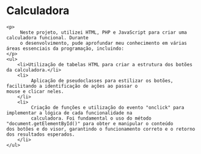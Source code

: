 # Calculadora
    <p>
         Neste projeto, utilizei HTML, PHP e JavaScript para criar uma calculadora funcional. Durante 
         o desenvolvimento, pude aprofundar meu conhecimento em várias áreas essenciais da programação, incluindo:
    </p>
    <ul>
        <li>Utilização de tabelas HTML para criar a estrutura dos botões da calculadora.</li>
        <li>
             Aplicação de pseudoclasses para estilizar os botões, facilitando a identificação de ações ao passar o                   mouse e clicar neles.
        </li>
        <li> 
             Criação de funções e utilização do evento "onclick" para implementar a lógica de cada funcionalidade na
             calculadora. Foi fundamental o uso do método "document.getElementById()" para obter e manipular o conteúdo              dos botões e do visor, garantindo o funcionamento correto e o retorno dos resultados esperados.
        </li>
    </ul>
